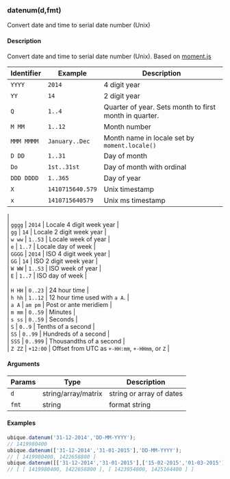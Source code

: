 ### datenum(d,fmt)

Convert date and time to serial date number (Unix)


#### Description

Convert date and time to serial date number (Unix). Based on [moment.js](http://momentjs.com)  
  
|Identifier| Example          | Description |  
| ----------- | ---------------- | ----------- |  
| `YYYY`      | `2014`           | 4 digit year |  
| `YY`        | `14`             | 2 digit year |  
| `Q`         | `1..4`           | Quarter of year. Sets month to first month in quarter. |  
| `M MM`      | `1..12`          | Month number |  
| `MMM MMMM`  | `January..Dec`   | Month name in locale set by `moment.locale()` |  
| `D DD`      | `1..31`          | Day of month |  
| `Do`        | `1st..31st`      | Day of month with ordinal |  
| `DDD DDDD`  | `1..365`         | Day of year |  
| `X`         | `1410715640.579` | Unix timestamp |  
| `x`         | `1410715640579`  | Unix ms timestamp |  
|  
| `gggg`   | `2014`  | Locale 4 digit week year |  
| `gg`     | `14`    | Locale 2 digit week year |  
| `w ww`   | `1..53` | Locale week of year |  
| `e`      | `1..7`  | Locale day of week |  
| `GGGG`   | `2014`  | ISO 4 digit week year |  
| `GG`     | `14`    | ISO 2 digit week year |  
| `W WW`   | `1..53` | ISO week of year |  
| `E`      | `1..7`  | ISO day of week |  
|  
| `H HH`         | `0..23`  | 24 hour time |  
| `h hh`         | `1..12`  | 12 hour time used with `a A`. |  
| `a A`          | `am pm`  | Post or ante meridiem |  
| `m mm`         | `0..59`  | Minutes |  
| `s ss`         | `0..59`  | Seconds |  
| `S`            | `0..9`   | Tenths of a second |  
| `SS`           | `0..99`  | Hundreds of a second |  
| `SSS`          | `0..999` | Thousandths of a second |  
| `Z ZZ`         | `+12:00` | Offset from UTC as `+-HH:mm`, `+-HHmm`, or `Z` |  



#### Arguments

|Params|Type|Description
|---------|----|-----------
|`d` | string/array/matrix | string or array of dates
|`fmt` | string | format string


#### Examples

```js
ubique.datenum('31-12-2014','DD-MM-YYYY');
// 1419980400
ubique.datenum(['31-12-2014','31-01-2015'],'DD-MM-YYYY');
// [ 1419980400, 1422658800 ]
ubique.datenum([['31-12-2014','31-01-2015'],['15-02-2015','01-03-2015']],'DD-MM-YYYY');
// [ [ 1419980400, 1422658800 ], [ 1423954800, 1425164400 ] ]
```

